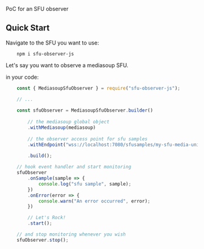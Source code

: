 PoC for an SFU observer

## Quick Start

Navigate to the SFU you want to use:

```shell
    npm i sfu-observer-js
```

Let's say you want to observe a mediasoup SFU.

in your code:

```javascript
    const { MediasoupSfuObserver } = require("sfu-observer-js");

    // ...
    
    const sfuObserver = MediasoupSfuObserver.builder()
        
        // the mediasoup global object
        .withMediasoup(mediasoup) 
        
        // the observer access point for sfu samples
        .withEndpoint("wss://localhost:7080/sfusamples/my-sfu-media-unit") 
        
        .build();

    // hook event handler and start monitoring
    sfuObserver
        .onSample(sample => {
            console.log("sfu sample", sample);
        })
        .onError(error => {
            console.warn("An error occurred", error);
        })

        // Let's Rock!
        .start();

    // and stop monitoring whenever you wish
    sfuObserver.stop();
```
